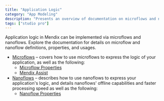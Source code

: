```yaml
---
title: "Application Logic"
category: "App Modeling"
description: "Presents an overview of documentation on microflows and nanoflows."
tags: ["studio pro"]
---
```


 Application logic in Mendix can be implemented via microflows and nanoflows. Explore the documentation for details on microflow and nanoflow definitions, properties, and usages.

* [Microflows](microflows) – covers how to use microflows to express the logic of your application, as well as the following:
	* [Microflow Properties](microflow)
	* [Mendix Assist](mx-assist-studio-pro)
* [Nanoflows](nanoflows) – describes how to use nanoflows to express your application's logic, and details nanoflows' offline capabilities and faster processing speed as well as the following:
	* [Nanoflow Properties](nanoflow)

